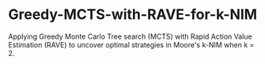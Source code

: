 # Greedy-MCTS-with-RAVE-for-k-NIM
Applying Greedy Monte Carlo Tree search (MCTS) with Rapid Action Value Estimation (RAVE) to uncover optimal strategies in Moore's k-NIM when k = 2.
